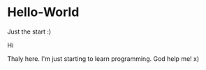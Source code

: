 # Hello-World
Just the start :)

Hi

Thaly here. I'm just starting to learn programming. God help me! x)
